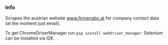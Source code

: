 ### Info

Scrapes the austrian website www.firmenabc.at for company contact data (at the moment just email).

To get ChromeDriverManager run ```pip install webdriver_manager```. Selenium can be installed via IDE.

